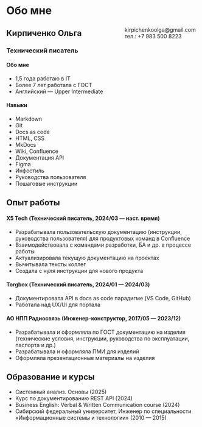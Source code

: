 # Обо мне

<span style="float:right;padding:6px"> 
  kirpichenkoolga@gmail.com <br> тел.: +7 983 500 8223
</span>

## Кирпиченко Ольга
### Технический писатель 

#### Обо мне
* 1,5 года работаю в IT
* Более 7 лет работала с ГОСТ
* Английский — Upper Intermediate

#### Навыки

* Markdown
* Git
* Docs as code
* HTML, CSS
* MkDocs
* Wiki, Confluence
* Документация API
* Figma
* Инфостиль
* Руководства пользователя
* Пошаговые инструкции

## Опыт работы

#### X5 Tech (Технический писатель, 2024/03 — наст. время) 

* Разрабатывала пользовательскую документацию (инструкции, руководства пользователя) для продуктовых команд в Confluence
* Взаимодействовала с командами разработки, БА и др. в процессе работы
* Актуализировала текущую документацию на проектах
* Вычитывала тексты коллег
* Создала с нуля инструкции для нового продукта

#### Torgbox (Технический писатель, 2024/01 — 2024/03) 

* Документировала API в docs as code парадигме (VS Code, GitHub)
* Работала над UX/UI для портала

#### АО НПП Радиосвязь (Инженер-конструктор, 2017/05 — 2023/12)

* Разрабатывала и оформляла по ГОСТ документацию на изделия (технические условия, инструкции, руководства по эксплуатации, паспорта и др.)
* Разрабатывала и оформляла ПМИ для изделий
* Оформляла презентационные материалы на изделия

## Образование и курсы

* Системный анализ. Основы (2025)
* Курс по документированию REST API (2024)
* Business English: Verbal & Written Communication course (2024)
* Сибирский федеральный университет, Инженер по специальности «Информационные системы и технологии» (2010 — 2015)